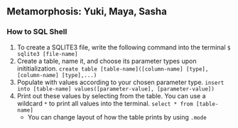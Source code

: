 ## Metamorphosis: Yuki, Maya, Sasha

### How to SQL Shell
1. To create a SQLITE3 file, write the following command into the terminal `$ sqlite3 [file-name]`
2. Create a table, name it, and choose its parameter types upon inititialization. `create table [table-name]([column-name] [type],[column-name] [type],...)`
3. Populate with values according to your chosen parameter type. `insert into [table-name] values([parameter-value], [parameter-value])`
4. Print out these values by selecting from the table. You can use a wildcard `*` to print all values into the terminal. `select * from [table-name]`
    * You can change layout of how the table prints by using `.mode`